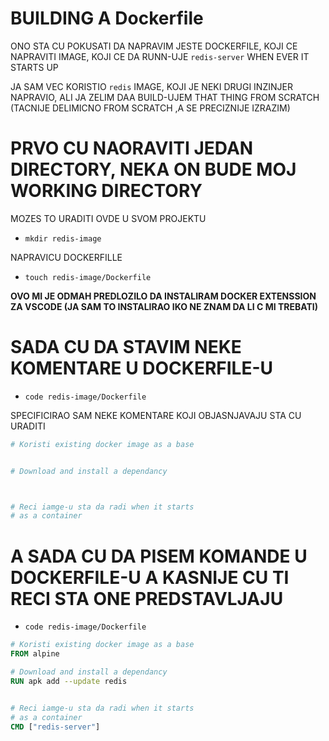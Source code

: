 # BUILDING A Dockerfile

ONO STA CU POKUSATI DA NAPRAVIM JESTE DOCKERFILE, KOJI CE NAPRAVITI IMAGE, KOJI CE DA RUNN-UJE `redis-server` WHEN EVER IT STARTS UP

JA SAM VEC KORISTIO `redis` IMAGE, KOJI JE NEKI DRUGI INZINJER NAPRAVIO, ALI JA ZELIM DAA BUILD-UJEM THAT THING FROM SCRATCH (TACNIJE DELIMICNO FROM SCRATCH ,A SE PRECIZNIJE IZRAZIM)

# PRVO CU NAORAVITI JEDAN DIRECTORY, NEKA ON BUDE MOJ WORKING DIRECTORY

MOZES TO URADITI OVDE U SVOM PROJEKTU

- `mkdir redis-image`

NAPRAVICU DOCKERFILLE

- `touch redis-image/Dockerfile`

**OVO MI JE ODMAH PREDLOZILO DA INSTALIRAM DOCKER EXTENSSION ZA VSCODE (JA SAM TO INSTALIRAO IKO NE ZNAM DA LI C MI TREBATI)**

# SADA CU DA STAVIM NEKE KOMENTARE U DOCKERFILE-U

- `code redis-image/Dockerfile`

SPECIFICIRAO SAM NEKE KOMENTARE KOJI OBJASNJAVAJU STA CU URADITI

```dockerfile
# Koristi existing docker image as a base


# Download and install a dependancy



# Reci iamge-u sta da radi when it starts
# as a container
```

# A SADA CU DA PISEM KOMANDE U DOCKERFILE-U A KASNIJE CU TI RECI STA ONE PREDSTAVLJAJU

- `code redis-image/Dockerfile`

``` dockerfile
# Koristi existing docker image as a base
FROM alpine

# Download and install a dependancy
RUN apk add --update redis


# Reci iamge-u sta da radi when it starts
# as a container
CMD ["redis-server"]
```